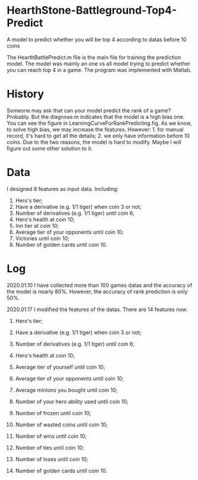 # HearthStone-Battleground-Top4-Predict
A model to predict whether you will be top 4 according to datas before 10 coins

The HearthBattlePredict.m file is the main file for training the prediction model. The model was mainly an one vs all model trying to predict whether you can reach top 4 in a game. The program was implemented with Matlab.

# History
Someone may ask that can your model predict the rank of a game? Probably. But the diagnose.m indicates that the model is a high bias one. You can see the figure in LearningCurveForRankPredicting.fig.
As we know, to solve high bias, we may increase the features. 
However: 1. for manual record, it's hard to get all the details; 2. we only have information before 10 coins. Due to the two reasons, the model is hard to modify. Maybe I will figure out some other solution to it.

# Data
I designed 8 features as input data. Including:
1. Hero's tier;
2. Have a derivative (e.g. 1/1 tiger) when coin 3 or not;
3. Number of derivatives (e.g. 1/1 tiger) until coin 6;
4. Hero's health at coin 10;
5. Inn tier at coin 10; 
6. Average tier of your opponents until coin 10;
7. Victories until coin 10; 
8. Number of golden cards until coin 10.

# Log
2020.01.10
I have collected more than 100 games datas and the accuracy of the model is nearly 80%. However, the accuracy of rank prediction is only 50%.

2020.01.17
I modified the features of the datas. There are 14 features now.
1. Hero's tier;
2. Have a derivative (e.g. 1/1 tiger) when coin 3 or not;
3. Number of derivatives (e.g. 1/1 tiger) until coin 6;

4. Hero's health at coin 10;
5. Average tier of yourself until coin 10;
6. Average tier of your opponents until coin 10;
7. Average minions you bought until coin 10;
8. Number of your hero ability used until coin 10;
9. Number of frozen until coin 10;
10. Number of wasted coins until coin 10;
11. Number of wins until coin 10;
12. Number of ties until coin 10;
13. Number of loses until coin 10;
14. Number of golden cards until coin 10.

